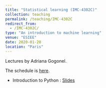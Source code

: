 ```yaml
---
title: "Statistical learning (IMC-4302C)"
collection: teaching
permalink: /teaching/IMC-4302C
redirect_from: 
  - /IMC-4302C/
type: "An introduction to machine learning"
venue: "ESIEE"
date: 2020-01-28
location: "Paris"
---
```


Lectures by Adriana Gogonel.

The schedule is [here](https://calendar.google.com/calendar/embed?src=kevin.zagalo%40esiee.fr&ctz=Europe%2FParis).

* Introduction to Python : [Slides](https://who.rocq.inria.fr/Kevin.Zagalo/docs/IMC-4302C/Lab0/Lab0-Slides.pdf)
